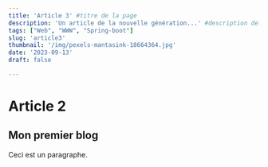 ```yaml
---
title: 'Article 3' #titre de la page
description: 'Un article de la nouvelle génération...' #description dela page
tags: ["Web", "WWW", "Spring-boot"]
slug: 'article3'
thumbnail: '/img/pexels-mantasink-18664364.jpg'
date: '2023-09-13'
draft: false

---
```


# Article 2

## Mon premier blog

Ceci est un paragraphe.